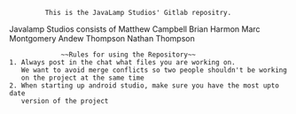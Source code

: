              This is the JavaLamp Studios' Gitlab repositry. 

Javalamp Studios consists of
Matthew Campbell
Brian Harmon
Marc Montgomery
Andew Thompson
Nathan Thompson

                 ~~Rules for using the Repository~~ 
    1. Always post in the chat what files you are working on.
       We want to avoid merge conflicts so two people shouldn't be working
       on the project at the same time
    2. When starting up android studio, make sure you have the most upto date
       version of the project